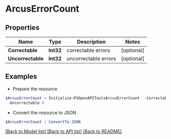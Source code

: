 # ArcusErrorCount
## Properties

Name | Type | Description | Notes
------------ | ------------- | ------------- | -------------
**Correctable** | **Int32** | correctable errors | [optional] 
**Uncorrectable** | **Int32** | uncorrectable errors | [optional] 

## Examples

- Prepare the resource
```powershell
$ArcusErrorCount = Initialize-PSOpenAPIToolsArcusErrorCount  -Correctable 0 `
 -Uncorrectable 0
```

- Convert the resource to JSON
```powershell
$ArcusErrorCount | ConvertTo-JSON
```

[[Back to Model list]](../README.md#documentation-for-models) [[Back to API list]](../README.md#documentation-for-api-endpoints) [[Back to README]](../README.md)

